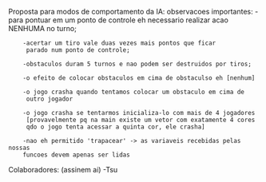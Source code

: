 Proposta para modos de comportamento da IA:
	observacoes importantes:
		-para pontuar em um ponto de controle eh necessario
		 realizar acao NENHUMA no turno;

		-acertar um tiro vale duas vezes mais pontos que ficar
		 parado num ponto de controle;

		-obstaculos duram 5 turnos e nao podem ser destruidos por tiros;

		-o efeito de colocar obstaculos em cima de obstaculso eh [nenhum]

		-o jogo crasha quando tentamos colocar um obstaculo em cima de
		 outro jogador
	
		-o jogo crasha se tentarmos inicializa-lo com mais de 4 jogadores
		 [provavelmente pq na main existe um vetor com exatamente 4 cores
		 qdo o jogo tenta acessar a quinta cor, ele crasha]
		
		-nao eh permitido 'trapacear' -> as variaveis recebidas pelas nossas
		funcoes devem apenas ser lidas

Colaboradores: (assinem ai)
-Tsu
